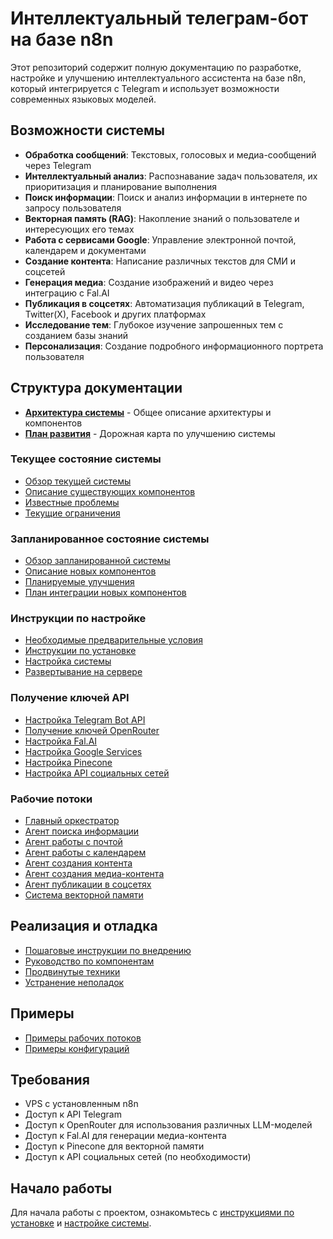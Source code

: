 # Интеллектуальный телеграм-бот на базе n8n

Этот репозиторий содержит полную документацию по разработке, настройке и улучшению интеллектуального ассистента на базе n8n, который интегрируется с Telegram и использует возможности современных языковых моделей.

## Возможности системы

- **Обработка сообщений**: Текстовых, голосовых и медиа-сообщений через Telegram
- **Интеллектуальный анализ**: Распознавание задач пользователя, их приоритизация и планирование выполнения
- **Поиск информации**: Поиск и анализ информации в интернете по запросу пользователя
- **Векторная память (RAG)**: Накопление знаний о пользователе и интересующих его темах
- **Работа с сервисами Google**: Управление электронной почтой, календарем и документами
- **Создание контента**: Написание различных текстов для СМИ и соцсетей
- **Генерация медиа**: Создание изображений и видео через интеграцию с Fal.AI
- **Публикация в соцсетях**: Автоматизация публикаций в Telegram, Twitter(X), Facebook и других платформах
- **Исследование тем**: Глубокое изучение запрошенных тем с созданием базы знаний
- **Персонализация**: Создание подробного информационного портрета пользователя

## Структура документации

- [**Архитектура системы**](ARCHITECTURE.md) - Общее описание архитектуры и компонентов
- [**План развития**](ROADMAP.md) - Дорожная карта по улучшению системы

### Текущее состояние системы
- [Обзор текущей системы](docs/current-state/system-overview.md)
- [Описание существующих компонентов](docs/current-state/components-description.md)
- [Известные проблемы](docs/current-state/known-issues.md)
- [Текущие ограничения](docs/current-state/limitations.md)

### Запланированное состояние системы
- [Обзор запланированной системы](docs/planned-state/system-overview.md)
- [Описание новых компонентов](docs/planned-state/new-components.md)
- [Планируемые улучшения](docs/planned-state/improvements.md)
- [План интеграции новых компонентов](docs/planned-state/integration-plan.md)

### Инструкции по настройке
- [Необходимые предварительные условия](docs/setup/prerequisites.md)
- [Инструкции по установке](docs/setup/installation.md)
- [Настройка системы](docs/setup/configuration.md)
- [Развертывание на сервере](docs/setup/deployment.md)

### Получение ключей API
- [Настройка Telegram Bot API](docs/api-keys/telegram-setup.md)
- [Получение ключей OpenRouter](docs/api-keys/openrouter-setup.md)
- [Настройка Fal.AI](docs/api-keys/falai-setup.md)
- [Настройка Google Services](docs/api-keys/google-services-setup.md)
- [Настройка Pinecone](docs/api-keys/pinecone-setup.md)
- [Настройка API социальных сетей](docs/api-keys/social-media-setup.md)

### Рабочие потоки
- [Главный оркестратор](docs/workflows/main-orchestrator.md)
- [Агент поиска информации](docs/workflows/search-agent.md)
- [Агент работы с почтой](docs/workflows/email-agent.md)
- [Агент работы с календарем](docs/workflows/calendar-agent.md)
- [Агент создания контента](docs/workflows/content-agent.md)
- [Агент создания медиа-контента](docs/workflows/media-agent.md)
- [Агент публикации в соцсетях](docs/workflows/social-agent.md)
- [Система векторной памяти](docs/workflows/rag-memory-system.md)

## Реализация и отладка
- [Пошаговые инструкции по внедрению](implementation/step-by-step/)
- [Руководство по компонентам](implementation/components/)
- [Продвинутые техники](implementation/advanced/)
- [Устранение неполадок](troubleshooting/)

## Примеры
- [Примеры рабочих потоков](examples/workflows/)
- [Примеры конфигураций](examples/configurations/)

## Требования
- VPS с установленным n8n
- Доступ к API Telegram
- Доступ к OpenRouter для использования различных LLM-моделей
- Доступ к Fal.AI для генерации медиа-контента
- Доступ к Pinecone для векторной памяти
- Доступ к API социальных сетей (по необходимости)

## Начало работы

Для начала работы с проектом, ознакомьтесь с [инструкциями по установке](docs/setup/installation.md) и [настройке системы](docs/setup/configuration.md).